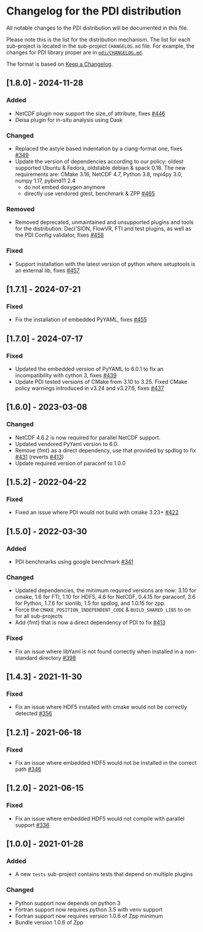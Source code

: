 # Changelog for the PDI distribution
All notable changes to the PDI distribution will be documented in this file.

Please note this is the list for the distribution mechanism. The list for each
sub-project is located in the sub-project `CHANGELOG.md` file. For example, the
changes for PDI library proper are in [`pdi/CHANGELOG.md`](pdi/CHANGELOG.md).

The format is based on [Keep a Changelog](https://keepachangelog.com/en/1.0.0/).


## [1.8.0] - 2024-11-28

### Added
* NetCDF plugin now support the size_of attribute, fixes
  [#446](https://gitlab.maisondelasimulation.fr/pdidev/pdi/-/issues/446)
* Deisa plugin for in-situ analysis using Dask

### Changed
* Replaced the astyle based indentation by a clang-format one, fixes
  [#349](https://gitlab.maisondelasimulation.fr/pdidev/pdi/-/issues/349)
* Update the version of dependencies according to our policy: oldest supported
  Ubuntu & Fedora, oldstable debian & spack 0.18. The new requirements are:
  CMake 3.16, NetCDF 4.7, Python 3.8, mpi4py 3.0, numpy 1.17, pybind11 2.4
  - do not embed doxygen anymore
  - directly use vendored gtest, benchmark & ZPP
  [#465](https://github.com/pdidev/pdi/issues/465)

### Removed
* Removed deprecated, unmaintained and unsupported plugins and tools for the
  distribution: Decl'SION, FlowVR, FTI and test plugins, as well as the
  PDI Config validator, fixes
  [#458](https://gitlab.maisondelasimulation.fr/pdidev/pdi/-/issues/458)

### Fixed
* Support installation with the latest version of python where setuptools is an external lib, fixes
  [#457](https://gitlab.maisondelasimulation.fr/pdidev/pdi/-/issues/457)


## [1.7.1] - 2024-07-21

### Fixed
* Fix the installation of embedded PyYAML, fixes
  [#455](https://gitlab.maisondelasimulation.fr/pdidev/pdi/-/issues/455)


## [1.7.0] - 2024-07-17

### Fixed
* Updated the embedded version of PyYAML to 6.0.1 to fix an incompatibility with
  cython 3, fixes
  [#439](https://gitlab.maisondelasimulation.fr/pdidev/pdi/-/issues/439)
* Update PDI tested versions of CMake from 3.10 to 3.25.
  Fixed CMake policy warnings introduced in v3.24 and v3.27.6, fixes
  [#437](https://gitlab.maisondelasimulation.fr/pdidev/pdi/-/issues/437)


## [1.6.0] - 2023-03-08

### Changed
* NetCDF 4.6.2 is now required for parallel NetCDF support.
* Updated vendored PyYaml version to 6.0.
* Remove {fmt} as a direct dependency, use that provided by spdlog to fix
  [#431](https://gitlab.maisondelasimulation.fr/pdidev/pdi/-/issues/431)
  (reverts
  [#413](https://gitlab.maisondelasimulation.fr/pdidev/pdi/-/issues/413))
* Update required version of paraconf to 1.0.0


## [1.5.2] - 2022-04-22

### Fixed
* Fixed an issue where PDI would not build with cmake 3.23+
  [#422](https://gitlab.maisondelasimulation.fr/pdidev/pdi/-/issues/422)


## [1.5.0] - 2022-03-30

### Added

* PDI benchmarks using google benchmark
[#341](https://gitlab.maisondelasimulation.fr/pdidev/pdi/-/issues/341)

### Changed
* Updated dependencies, the minimum required versions are now: 3.10 for cmake,
  1.6 for FTI, 1.10 for HDF5, 4.6 for NetCDF, 0.4.15 for paraconf, 3.6 for
  Python, 1.7.6 for sionlib, 1.5 for spdlog, and 1.0.15 for zpp.
* Force the `CMAKE_POSITION_INDEPENDENT_CODE` & `BUILD_SHARED_LIBS` to on for
  all sub-projects
* Add {fmt} that is now a direct dependency of PDI to fix
  [#413](https://gitlab.maisondelasimulation.fr/pdidev/pdi/-/issues/413)

### Fixed
* Fix an issue where libYaml is not found correctly when installed in a
  non-standard directory
  [#398](https://gitlab.maisondelasimulation.fr/pdidev/pdi/-/issues/398)


## [1.4.3] - 2021-11-30

### Fixed
* Fix an issue where HDF5 installed with cmake would not be correctly detected
  [#356](https://gitlab.maisondelasimulation.fr/pdidev/pdi/-/issues/346)


## [1.2.1] - 2021-06-18

### Fixed
* Fix an issue where embedded HDF5 would not be installed in the correct path
  [#346](https://gitlab.maisondelasimulation.fr/pdidev/pdi/-/issues/346)


## [1.2.0] - 2021-06-15

### Fixed
* Fix an issue where embedded HDF5 would not compile with parallel support
  [#336](https://gitlab.maisondelasimulation.fr/pdidev/pdi/-/issues/336)


## [1.0.0] - 2021-01-28

### Added
* A new `tests` sub-project contains tests that depend on multiple plugins

### Changed
* Python support now depends on python 3
* Fortran support now requires python 3.5 with venv support
* Fortran support now requires version 1.0.6 of Zpp minimum
* Bundle version 1.0.6 of Zpp
